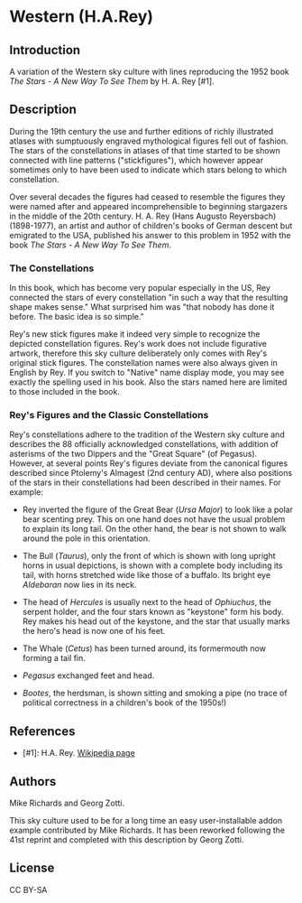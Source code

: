 # Western (H.A.Rey)

## Introduction

A variation of the Western sky culture with lines reproducing the 1952 book
_The Stars - A New Way To See Them_ by H. A. Rey [#1].

## Description

During the 19th century the use and further editions of richly illustrated
atlases with sumptuously engraved mythological figures fell out of fashion. The
stars of the constellations in atlases of that time started to be shown
connected with line patterns ("stickfigures"), which however appear sometimes
only to have been used to indicate which stars belong to which constellation.

Over several decades the figures had ceased to resemble the figures they were
named after and appeared incomprehensible to beginning stargazers in the middle
of the 20th century. H. A. Rey (Hans Augusto Reyersbach) (1898-1977), an artist
and author of children's books of German descent but emigrated to the USA,
published his answer to this problem in 1952 with the book _The Stars - A New
Way To See Them_.

### The Constellations

In this book, which has become very popular especially in the US, Rey connected
the stars of every constellation "in such a way that the resulting shape makes
sense." What surprised him was "that nobody has done it before. The basic idea
is so simple."

Rey's new stick figures make it indeed very simple to recognize the depicted
constellation figures. Rey's work does not include figurative artwork,
therefore this sky culture deliberately only comes with Rey's original stick
figures. The constellation names were also always given in English by Rey. If
you switch to "Native" name display mode, you may see exactly the spelling used
in his book. Also the stars named here are limited to those included in the
book.

### Rey's Figures and the Classic Constellations

Rey's constellations adhere to the tradition of the Western sky culture and
describes the 88 officially acknowledged constellations, with addition of
asterisms of the two Dippers and the "Great Square" (of Pegasus). However, at
several points Rey's figures deviate from the canonical figures described since
Ptolemy's Almagest (2nd century AD), where also positions of the stars in their
constellations had been described in their names. For example:

 * Rey inverted the figure of the Great Bear (_Ursa Major_) to look like a polar
bear scenting prey. This on one hand does not have the usual problem to explain
its long tail. On the other hand, the bear is not shown to walk around the pole
in this orientation.

 * The Bull (_Taurus_), only the front of which is shown with long upright horns
in usual depictions, is shown with a complete body including its tail, with
horns stretched wide like those of a buffalo. Its bright eye _Aldebaran_ now
lies in its neck.

 * The head of _Hercules_ is usually next to the head of _Ophiuchus_, the
serpent holder, and the four stars known as "keystone" form his body. Rey makes
his head out of the keystone, and the star that usually marks the hero's head
is now one of his feet.

 * The Whale (_Cetus_) has been turned around, its formermouth now forming a
tail fin.

 * _Pegasus_ exchanged feet and head.

 * _Bootes_, the herdsman, is shown sitting and smoking a pipe (no trace of
political correctness in a children's book of the 1950s!)

## References

 - [#1]: H.A. Rey. [Wikipedia page](http://en.wikipedia.org/wiki/H._A._Rey)

## Authors

Mike Richards and Georg Zotti.

This sky culture used to be for a long time an easy user-installable addon
example contributed by Mike Richards. It has been reworked following the 41st
reprint and completed with this description by Georg Zotti.

## License

CC BY-SA
